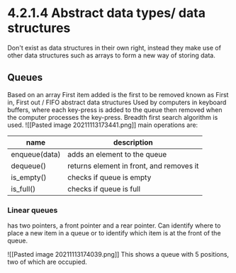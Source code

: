 # 4.2.1.4 Abstract data types/ data structures
Don't exist as data structures in their own right, instead they make use of other data structures such as arrays to form a new way of storing data.

## Queues
Based on an array 
First item added is the first to be removed
known as First in, First out / FIFO abstract data structures
Used by computers in keyboard buffers,  where each key-press is added to the queue then removed when the computer processes the key-press. 
Breadth first search algorithm is used.
![[Pasted image 20211113173441.png]]
main operations are:

| name          | description                              |
| ------------- | ---------------------------------------- |
| enqueue(data) | adds an element to the queue             |
| dequeue()     | returns element in front, and removes it |
| is_empty()    | checks if queue is empty                 |
| is_full()     | checks if queue is full                  |

### Linear queues
has two pointers, a front pointer and a rear pointer.
Can identify where to place a new item in a queue or to identify which item is at the front of the queue.

![[Pasted image 20211113174039.png]]
This shows a queue with 5 positions, two of which are occupied.

